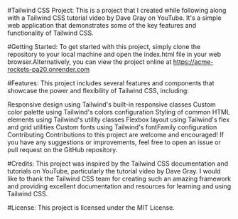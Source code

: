 #Tailwind CSS Project:
This is a project that I created while following along with a Tailwind CSS tutorial video by Dave Gray on YouTube. It's a simple web application that demonstrates some of the key features and functionality of Tailwind CSS.

#Getting Started:
To get started with this project, simply clone the repository to your local machine and open the index.html file in your web browser.Alternatively, you can view the project online at https://acme-rockets-pa20.onrender.com

#Features:
This project includes several features and components that showcase the power and flexibility of Tailwind CSS, including:

Responsive design using Tailwind's built-in responsive classes
Custom color palette using Tailwind's colors configuration
Styling of common HTML elements using Tailwind's utility classes
Flexbox layout using Tailwind's flex and grid utilities
Custom fonts using Tailwind's fontFamily configuration
Contributing
Contributions to this project are welcome and encouraged! If you have any suggestions or improvements, feel free to open an issue or pull request on the GitHub repository.

#Credits:
This project was inspired by the Tailwind CSS documentation and tutorials on YouTube, particularly the tutorial video by Dave Gray. I would like to thank the Tailwind CSS team for creating such an amazing framework and providing excellent documentation and resources for learning and using Tailwind CSS.

#License:
This project is licensed under the MIT License.
